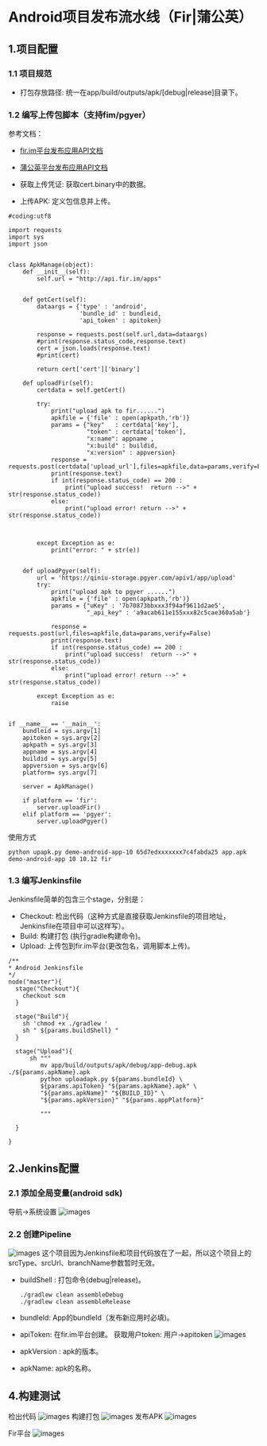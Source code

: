 # Android项目发布流水线（Fir|蒲公英）


## 1.项目配置

### 1.1 项目规范
- 打包存放路径: 统一在app/build/outputs/apk/[debug|release]目录下。

### 1.2 编写上传包脚本（支持fim/pgyer）
参考文档： 
- [fir.im平台发布应用API文档](https://fir.im/docs/publish)
- [蒲公英平台发布应用API文档](https://www.pgyer.com/doc/api#uploadApp)
   
- 获取上传凭证: 获取cert.binary中的数据。
- 上传APK: 定义包信息并上传。

```
#coding:utf8

import requests
import sys
import json


class ApkManage(object):
    def __init__(self):
        self.url = "http://api.fir.im/apps"


    def getCert(self):
        dataargs = {'type' : 'android',
                    'bundle_id' : bundleid,
                    'api_token' : apitoken}

        response = requests.post(self.url,data=dataargs)
        #print(response.status_code,response.text)
        cert = json.loads(response.text)
        #print(cert)

        return cert['cert']['binary']

    def uploadFir(self):
        certdata = self.getCert()
        
        try:
            print("upload apk to fir......")
            apkfile = {'file' : open(apkpath,'rb')}
            params = {"key"   : certdata['key'],
                      "token" : certdata['token'],
                      "x:name": appname ,
                      "x:build" : buildid,
                      "x:version" : appversion}
            response = requests.post(certdata['upload_url'],files=apkfile,data=params,verify=False)
            print(response.text)
            if int(response.status_code) == 200 :
                print("upload success!  return -->" + str(response.status_code))
            else:
                print("upload error! return -->" + str(response.status_code))



        except Exception as e:
            print("error: " + str(e))


    def uploadPgyer(self):
        url = 'https://qiniu-storage.pgyer.com/apiv1/app/upload'
        try:
            print("upload apk to pgyer ......")
            apkfile = {'file' : open(apkpath,'rb')}
            params = {"uKey" : '7b70873bbxxx3f94af9611d2ae5',
                      "_api_key" : 'a9acab611e155xxx82c5cae360a5ab'}

            response = requests.post(url,files=apkfile,data=params,verify=False)
            print(response.text)
            if int(response.status_code) == 200 :
                print("upload success!  return -->" + str(response.status_code))
            else:
                print("upload error! return -->" + str(response.status_code))

        except Exception as e:
            raise
       

if __name__ == '__main__':
    bundleid = sys.argv[1]
    apitoken = sys.argv[2]
    apkpath = sys.argv[3]
    appname = sys.argv[4]
    buildid = sys.argv[5]
    appversion = sys.argv[6]
    platform= sys.argv[7]

    server = ApkManage()

    if platform == 'fir':
        server.uploadFir()
    elif platform == 'pgyer':
        server.uploadPgyer()

```

使用方式

```
python upapk.py demo-android-app-10 65d7edxxxxxxx7c4fabda25 app.apk  demo-android-app 10 10.12 fir
```


### 1.3 编写Jenkinsfile
Jenkinsfile简单的包含三个stage，分别是：

- Checkout: 检出代码（这种方式是直接获取Jenkinsfile的项目地址，Jenkinsfile在项目中可以这样写）。
- Build: 构建打包 (执行gradle构建命令)。
- Upload: 上传包到fir.im平台(更改包名，调用脚本上传)。

```
/**
* Android Jenkinsfile
*/
node("master"){
  stage("Checkout"){
    checkout scm
  }

  stage("Build"){
    sh 'chmod +x ./gradlew '
    sh " ${params.buildShell} "
  }
  
  stage("Upload"){
      sh """  
         mv app/build/outputs/apk/debug/app-debug.apk ./${params.apkName}.apk
         python uploadapk.py ${params.bundleId} \
         ${params.apiToken} "${params.apkName}.apk" \
         "${params.apkName}" "${BUILD_ID}" \
         "${params.apkVersion}" "${params.appPlatform}"
         
         """
  
  }
  
}

```


## 2.Jenkins配置

### 2.1 添加全局变量(android sdk)
导航->系统设置
![images](./images/6.png)

### 2.2 创建Pipeline
![images](./images/5.png)
这个项目因为Jenkinsfile和项目代码放在了一起，所以这个项目上的srcType、srcUrl、branchName参数暂时无效。

- buildShell : 打包命令(debug|release)。

	```
	./gradlew clean assembleDebug
	./gradlew clean assembleRelease
	```
- bundleId: App的bundleId（发布新应用时必填)。
- apiToken: 在fir.im平台创建。
获取用户token: 用户->apitoken
![images](./images/8.png)

- apkVersion : apk的版本。
- apkName: apk的名称。



## 4.构建测试
检出代码
![images](./images/9.png)
构建打包
![images](./images/10.png)
发布APK
![images](./images/11.png)

Fir平台
![images](./images/12.png)






